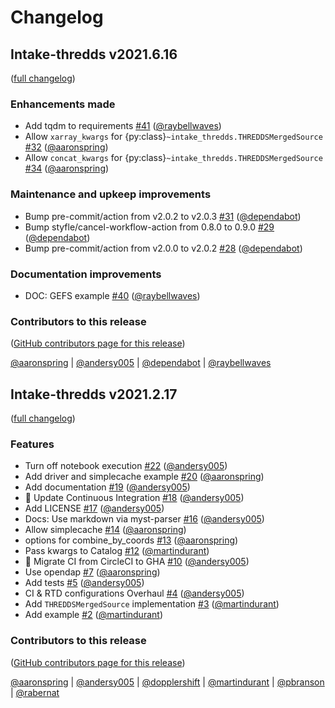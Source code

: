 # Changelog

## Intake-thredds v2021.6.16

([full changelog](https://github.com/NCAR/intake-thredds/compare/4fb261a1f131cefd1083a66b7a10fe1a30eaaaa8...ff4d2720b95077254c0eb184c9ddfe0b3dfc7ca0))

### Enhancements made

- Add tqdm to requirements [#41](https://github.com/NCAR/intake-thredds/pull/41) ([@raybellwaves](https://github.com/raybellwaves))
- Allow `xarray_kwargs` for {py:class}`~intake_thredds.THREDDSMergedSource` [#32](https://github.com/NCAR/intake-thredds/pull/32) ([@aaronspring](https://github.com/aaronspring))
- Allow `concat_kwargs` for {py:class}`~intake_thredds.THREDDSMergedSource` [#34](https://github.com/NCAR/intake-thredds/pull/34) ([@aaronspring](https://github.com/aaronspring))

### Maintenance and upkeep improvements

- Bump pre-commit/action from v2.0.2 to v2.0.3 [#31](https://github.com/NCAR/intake-thredds/pull/31) ([@dependabot](https://github.com/dependabot))
- Bump styfle/cancel-workflow-action from 0.8.0 to 0.9.0 [#29](https://github.com/NCAR/intake-thredds/pull/29) ([@dependabot](https://github.com/dependabot))
- Bump pre-commit/action from v2.0.0 to v2.0.2 [#28](https://github.com/NCAR/intake-thredds/pull/28) ([@dependabot](https://github.com/dependabot))

### Documentation improvements

- DOC: GEFS example [#40](https://github.com/NCAR/intake-thredds/pull/40) ([@raybellwaves](https://github.com/raybellwaves))

### Contributors to this release

([GitHub contributors page for this release](https://github.com/NCAR/intake-thredds/graphs/contributors?from=2021-02-17&to=2021-06-16&type=c))

[@aaronspring](https://github.com/search?q=repo%3ANCAR%2Fintake-thredds+involves%3Aaaronspring+updated%3A2021-02-17..2021-06-16&type=Issues) | [@andersy005](https://github.com/search?q=repo%3ANCAR%2Fintake-thredds+involves%3Aandersy005+updated%3A2021-02-17..2021-06-16&type=Issues) | [@dependabot](https://github.com/search?q=repo%3ANCAR%2Fintake-thredds+involves%3Adependabot+updated%3A2021-02-17..2021-06-16&type=Issues) | [@raybellwaves](https://github.com/search?q=repo%3ANCAR%2Fintake-thredds+involves%3Araybellwaves+updated%3A2021-02-17..2021-06-16&type=Issues)

## Intake-thredds v2021.2.17

([full changelog](https://github.com/NCAR/intake-thredds/compare/792fdc08e7fbbf66455fe554ca9a0f1f8a14ae32...ccb3c469a07cc7adf058ce0f8ba41197ebc5b7c7))

### Features

- Turn off notebook execution [#22](https://github.com/NCAR/intake-thredds/pull/22) ([@andersy005](https://github.com/andersy005))
- Add driver and simplecache example [#20](https://github.com/NCAR/intake-thredds/pull/20) ([@aaronspring](https://github.com/aaronspring))
- Add documentation [#19](https://github.com/NCAR/intake-thredds/pull/19) ([@andersy005](https://github.com/andersy005))
- 💚 Update Continuous Integration [#18](https://github.com/NCAR/intake-thredds/pull/18) ([@andersy005](https://github.com/andersy005))
- Add LICENSE [#17](https://github.com/NCAR/intake-thredds/pull/17) ([@andersy005](https://github.com/andersy005))
- Docs: Use markdown via myst-parser [#16](https://github.com/NCAR/intake-thredds/pull/16) ([@andersy005](https://github.com/andersy005))
- Allow simplecache [#14](https://github.com/NCAR/intake-thredds/pull/14) ([@aaronspring](https://github.com/aaronspring))
- options for combine_by_coords [#13](https://github.com/NCAR/intake-thredds/pull/13) ([@aaronspring](https://github.com/aaronspring))
- Pass kwargs to Catalog [#12](https://github.com/NCAR/intake-thredds/pull/12) ([@martindurant](https://github.com/martindurant))
- 💚 Migrate CI from CircleCI to GHA [#10](https://github.com/NCAR/intake-thredds/pull/10) ([@andersy005](https://github.com/andersy005))
- Use opendap [#7](https://github.com/NCAR/intake-thredds/pull/7) ([@aaronspring](https://github.com/aaronspring))
- Add tests [#5](https://github.com/NCAR/intake-thredds/pull/5) ([@andersy005](https://github.com/andersy005))
- CI & RTD configurations Overhaul [#4](https://github.com/NCAR/intake-thredds/pull/4) ([@andersy005](https://github.com/andersy005))
- Add `THREDDSMergedSource` implementation [#3](https://github.com/NCAR/intake-thredds/pull/3) ([@martindurant](https://github.com/martindurant))
- Add example [#2](https://github.com/NCAR/intake-thredds/pull/2) ([@martindurant](https://github.com/martindurant))

### Contributors to this release

([GitHub contributors page for this release](https://github.com/NCAR/intake-thredds/graphs/contributors?from=2019-01-05&to=2021-02-18&type=c))

[@aaronspring](https://github.com/search?q=repo%3ANCAR%2Fintake-thredds+involves%3Aaaronspring+updated%3A2019-01-05..2021-02-18&type=Issues) | [@andersy005](https://github.com/search?q=repo%3ANCAR%2Fintake-thredds+involves%3Aandersy005+updated%3A2019-01-05..2021-02-18&type=Issues) | [@dopplershift](https://github.com/search?q=repo%3ANCAR%2Fintake-thredds+involves%3Adopplershift+updated%3A2019-01-05..2021-02-18&type=Issues) | [@martindurant](https://github.com/search?q=repo%3ANCAR%2Fintake-thredds+involves%3Amartindurant+updated%3A2019-01-05..2021-02-18&type=Issues) | [@pbranson](https://github.com/search?q=repo%3ANCAR%2Fintake-thredds+involves%3Apbranson+updated%3A2019-01-05..2021-02-18&type=Issues) | [@rabernat](https://github.com/search?q=repo%3ANCAR%2Fintake-thredds+involves%3Arabernat+updated%3A2019-01-05..2021-02-18&type=Issues)
